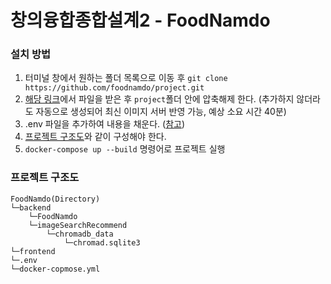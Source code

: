 # 창의융합종합설계2 - FoodNamdo

### 설치 방법
1. 터미널 창에서 원하는 폴더 목록으로 이동 후 `git clone https://github.com/foodnamdo/project.git`
2. [해당 링크](https://drive.google.com/file/d/1poxUZRfiwbtgnQqPnXXoEj0zHD5DSpiB/view?usp=sharing)에서 파일을 받은 후 `project`폴더 안에 압축해제 한다. (추가하지 않더라도 자동으로 생성되어 최신 이미지 서버 반영 가능, 예상 소요 시간 40분)
3. .env 파일을 추가하여 내용을 채운다. ([참고](https://github.com/foodnamdo/env))
4. [프로젝트 구조도](#프로젝트-구조도)와 같이 구성해야 한다.
5. `docker-compose up --build` 명령어로 프로젝트 실행

### 프로젝트 구조도
```
FoodNamdo(Directory)
└─backend
    └─FoodNamdo
    └─imageSearchRecommend
        └─chromadb_data
            └─chromad.sqlite3
└─frontend
└─.env
└─docker-copmose.yml
```
